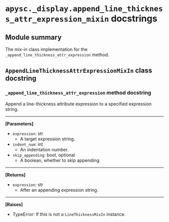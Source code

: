 # `apysc._display.append_line_thickness_attr_expression_mixin` docstrings

## Module summary

The mix-in class implementation for the `_append_line_thickness_attr_expression` method.

## `AppendLineThicknessAttrExpressionMixIn` class docstring

### `_append_line_thickness_attr_expression` method docstring

Append a line-thickness attribute expression to a specified expression string.<hr>

**[Parameters]**

- `expression`: str
  - A target expression string.
- `indent_num`: int
  - An indentation number.
- `skip_appending`: bool, optional
  - A boolean, whether to skip appending.

<hr>

**[Returns]**

- `expression`: str
  - After an appending expression string.

<hr>

**[Raises]**

- TypeError: If this is not a `LineThicknessMixIn` instance.